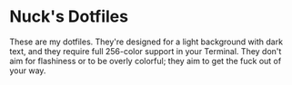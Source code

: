 # Nuck's Dotfiles
These are my dotfiles.  They're designed for a light background with dark text,
and they require full 256-color support in your Terminal.  They don't aim for
flashiness or to be overly colorful; they aim to get the fuck out of your way.
